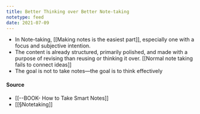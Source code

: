 ```yaml
---
title: Better Thinking over Better Note-taking
notetype: feed
date: 2021-07-09
---
```


- In Note-taking, [[Making notes is the easiest part]], especially one with a focus and subjective intention.
- The content is already structured, primarily polished, and made with a purpose of revising than reusing or thinking it over. [[Normal note taking fails to connect ideas]]
- The goal is not to take notes—the goal is to think effectively

#### Source
- [[--BOOK- How to Take Smart Notes]]
- [[§Notetaking]]